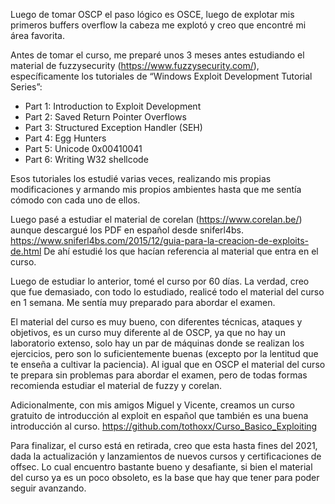Luego de tomar OSCP el paso lógico es OSCE, luego de explotar mis primeros buffers overflow la cabeza me explotó y creo que encontré mi área favorita. 

Antes de tomar el curso, me preparé unos 3 meses antes estudiando el material de fuzzysecurity (https://www.fuzzysecurity.com/), específicamente los tutoriales de “Windows Exploit Development Tutorial Series”:

*	Part 1: Introduction to Exploit Development
*	Part 2: Saved Return Pointer Overflows
*	Part 3: Structured Exception Handler (SEH)
*	Part 4: Egg Hunters
*	Part 5: Unicode 0x00410041
*	Part 6: Writing W32 shellcode

Esos tutoriales los estudié varias veces, realizando mis propias modificaciones y armando mis propios ambientes hasta que me sentía cómodo con cada uno de ellos. 

Luego pasé a estudiar el material de corelan (https://www.corelan.be/) aunque descargué los PDF en español desde sniferl4bs. https://www.sniferl4bs.com/2015/12/guia-para-la-creacion-de-exploits-de.html De ahí estudié los que hacían referencia al material que entra en el curso. 

Luego de estudiar lo anterior, tomé el curso por 60 días. La verdad, creo que fue demasiado, con todo lo estudiado, realicé todo el material del curso en 1 semana. Me sentía muy preparado para abordar el examen. 

El material del curso es muy bueno, con diferentes técnicas, ataques y objetivos, es un curso muy diferente al de OSCP, ya que no hay un laboratorio extenso, solo hay un par de máquinas donde se realizan los ejercicios, pero son lo suficientemente buenas (excepto por la lentitud que te enseña a cultivar la paciencia). Al igual que en OSCP el material del curso te prepara sin problemas para abordar el examen, pero de todas formas recomienda estudiar el material de fuzzy y corelan. 

Adicionalmente, con mis amigos Miguel y Vicente, creamos un curso gratuito de introducción al exploit en español que también es una buena introducción al curso. https://github.com/tothoxx/Curso_Basico_Exploiting

Para finalizar, el curso está en retirada, creo que esta hasta fines del 2021, dada la actualización y lanzamientos de nuevos cursos y certificaciones de offsec. Lo cual encuentro bastante bueno y desafiante, si bien el material del curso ya es un poco obsoleto, es la base que hay que tener para poder seguir avanzando.
